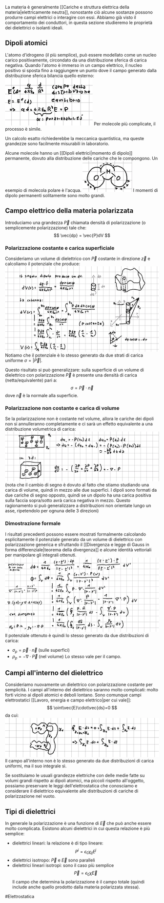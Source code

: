 La materia è generalmente [[Cariche e struttura elettrica della materia|elettricamente neutra]], nonostante ciò alcune sostanze possono produrre campi elettrici o interagire con essi. Abbiamo già visto il comportamento dei conduttori, in questa sezione studieremo le proprietà dei dielettrici o isolanti ideali.

## Dipoli atomici
L'atomo d'idrogeno (il più semplice), può essere modellato come un nucleo carico positivamente, circondato da una distribuzione sferica di carica negativa. Quando l'atomo è immerso in un campo elettrico, il nucleo positivo si sposta fino a raggiungere un punto dove il campo generato dalla distribuzione sferica bilancia quello esterno:
![](immagini/eq-atomo.png)
Per molecole più complicate, il processo è simile.

Un calcolo esatto richiederebbe la meccanica quantistica, ma queste grandezze sono facilmente misurabili in laboratorio.

Alcune molecole hanno un [[Dipoli elettrici|momento di dipolo]] permanente, dovuto alla distribuzione delle cariche che le compongono. Un esempio di molecola polare è l'acqua.
![](immagini/h2o.png)
I momenti di dipolo permanenti solitamente sono molto grandi.

## Campo elettrico della materia polarizzata
Introduciamo una grandezza $\vec{P}$ chiamata densità di polarizzazione (o semplicemente polarizzazione) tale che:
$$ \vec{dp} = \vec{P}dV $$
### Polarizzazione costante e carica superficiale
Consideriamo un volume di dielettrico con $\vec{P}$ costante in direzione $\vec{z}$ e calcoliamo il potenziale che produce:
![](immagini/campo-pconst.png)
Notiamo che il potenziale è lo stesso generato da due strati di carica uniforme $\sigma = |\vec{P}|$.

Questo risultato si può generalizzare: sulla superficie di un volume di dielettrico con polarizzazione $\vec{P}$ è presente una densità di carica (netta/equivalente) pari a:
$$ \sigma = \vec{P}\cdot\vec{n} $$
dove $\vec{n}$ è la normale alla superficie.

### Polarizzazione non costante e carica di volume
Se la polarizzazione non è costante nel volume, allora le cariche dei dipoli non si annulleranno completamente e ci sarà un effetto equivalente a una distribuzione volumetrica di carica:
![](immagini/dielettrico-vol.png)
(nota che il cambio di segno è dovuto al fatto che stiamo studiando una carica di volume, quindi in mezzo alle due superfici. I dipoli sono formati da due cariche di segno opposto, quindi se un dipolo ha una carica positiva sulla faccia sopra/sotto avrà carica negativa in mezzo. Questo ragionamento si può generalizzare a distribuzioni non orientate lungo un asse, ripetendolo per ognuna delle 3 direzioni)
### Dimostrazione formale
I risultati precedenti possono essere mostrati formalmente calcolando esplicitamente il potenziale generato da un volume di dielettrico con polarizzazione generica e sfruttando il [[Divergenza e legge di Gauss in forma differenziale|teorema della divergenza]] e alcune identità vettoriali per manipolare gli integrali ottenuti.
![](immagini/diel-equiv.png)
Il potenziale ottenuto è quindi lo stesso generato da due distribuzioni di carica:
- $\sigma_p=\vec{p}\cdot\vec{n}$ (sulle superfici)
- $\rho_p=-\nabla\cdot\vec{P}$ (nel volume)
Lo stesso vale per il campo.
## Campi all'interno del dielettrico
Consideriamo nuovamente un dielettrico con polarizzazione costante per semplicità. I campi all'interno del dielettrico saranno molto complicati: molto forti vicino ai dipoli atomici e deboli lontano. Sono comunque campi elettrostatici [[Lavoro, energia e campo elettrico|per cui vale]]:
$$ \oint\vec{E}\cdot\vec{ds}=0 $$
da cui:
![](immagini/circutazione-dielettrico.png)
Il campo all'interno non è lo stesso generato da due distribuzioni di carica uniformi, ma il suo integrale sì.

Se sostituiamo le usuali grandezze elettriche con delle medie fatte su volumi grandi rispetto ai dipoli atomici, ma piccoli rispetto all'oggetto, possiamo preservare le leggi dell'elettrostatica che conosciamo e considerare il dielettrico equivalente alle distribuzioni di cariche di polarizzazione nel vuoto.

## Tipi di dielettrici
In generale la polarizzazione è una funzione di $\vec{E}$ che può anche essere molto complicata. Esistono alcuni dielettrici in cui questa relazione è più semplice:
- dielettrici lineari: la relazione è di tipo lineare: $$ P^{i}=\epsilon_0\upchi_{ij}E^j $$
- dielettrici isotropo: $\vec{P}$ e $\vec{E}$ sono paralleli
- dielettrici lineari isotropi: sono il caso più semplice $$ \vec{P}=\epsilon_0\upchi\vec{E} $$
Il campo che determina la polarizzazione è il campo totale (quindi include anche quello prodotto dalla materia polarizzata stessa).


#Elettrostatica